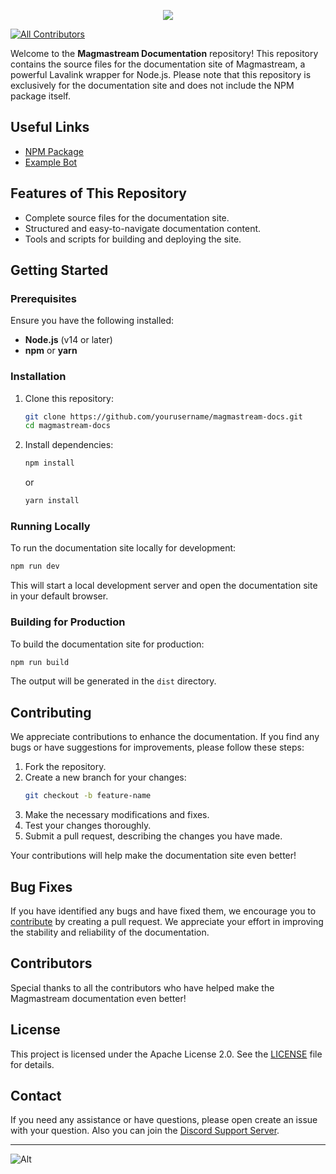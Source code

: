 <p align="center">
  <img src="https://capsule-render.vercel.app/api?type=waving&color=gradient&height=200&section=header&text=Magmastream%20Documentation&fontSize=55&fontAlignY=35&animation=twinkling&fontColor=gradient" />
</p>

<!-- ALL-CONTRIBUTORS-BADGE:START - Do not remove or modify this section -->
[![All Contributors](https://img.shields.io/badge/all_contributors-0-orange.svg?style=flat-square)](#contributors-)
<!-- ALL-CONTRIBUTORS-BADGE:END -->

Welcome to the **Magmastream Documentation** repository! This repository contains the source files for the documentation site of Magmastream, a powerful Lavalink wrapper for Node.js. Please note that this repository is exclusively for the documentation site and does not include the NPM package itself.

## Useful Links

- [NPM Package](https://www.npmjs.com/package/magmastream)
- [Example Bot](https://github.com/Blackfort-Hosting/Magmastream_Template_Bot)

## Features of This Repository
- Complete source files for the documentation site.
- Structured and easy-to-navigate documentation content.
- Tools and scripts for building and deploying the site.

## Getting Started

### Prerequisites
Ensure you have the following installed:
- **Node.js** (v14 or later)
- **npm** or **yarn**

### Installation
1. Clone this repository:
   ```bash
   git clone https://github.com/yourusername/magmastream-docs.git
   cd magmastream-docs
   ```
2. Install dependencies:
   ```bash
   npm install
   ```
   or
   ```bash
   yarn install
   ```

### Running Locally
To run the documentation site locally for development:
```bash
npm run dev
```
This will start a local development server and open the documentation site in your default browser.

### Building for Production
To build the documentation site for production:
```bash
npm run build
```
The output will be generated in the `dist` directory.

## Contributing
We appreciate contributions to enhance the documentation. If you find any bugs or have suggestions for improvements, please follow these steps:

1. Fork the repository.
2. Create a new branch for your changes:
   ```bash
   git checkout -b feature-name
   ```
3. Make the necessary modifications and fixes.
4. Test your changes thoroughly.
5. Submit a pull request, describing the changes you have made.

Your contributions will help make the documentation site even better!

## Bug Fixes
If you have identified any bugs and have fixed them, we encourage you to [contribute](#contributing) by creating a pull request. We appreciate your effort in improving the stability and reliability of the documentation.

## Contributors
Special thanks to all the contributors who have helped make the Magmastream documentation even better!

<!-- ALL-CONTRIBUTORS-LIST:START - Do not remove or modify this section -->
<!-- prettier-ignore-start -->
<!-- markdownlint-disable -->
<!-- markdownlint-restore -->
<!-- prettier-ignore-end -->

<!-- ALL-CONTRIBUTORS-LIST:END -->

## License
This project is licensed under the Apache License 2.0. See the [LICENSE](./LICENSE) file for details.

## Contact
If you need any assistance or have questions, please open create an issue with your question.
Also you can join the [Discord Support Server](https://discord.com/invite/HV59Z3zEjt).

---

![Alt](https://repobeats.axiom.co/api/embed/54e34ec8da8a6e62474bdbc56cd3a8e5394a6a8b.svg "Repobeats analytics image")
